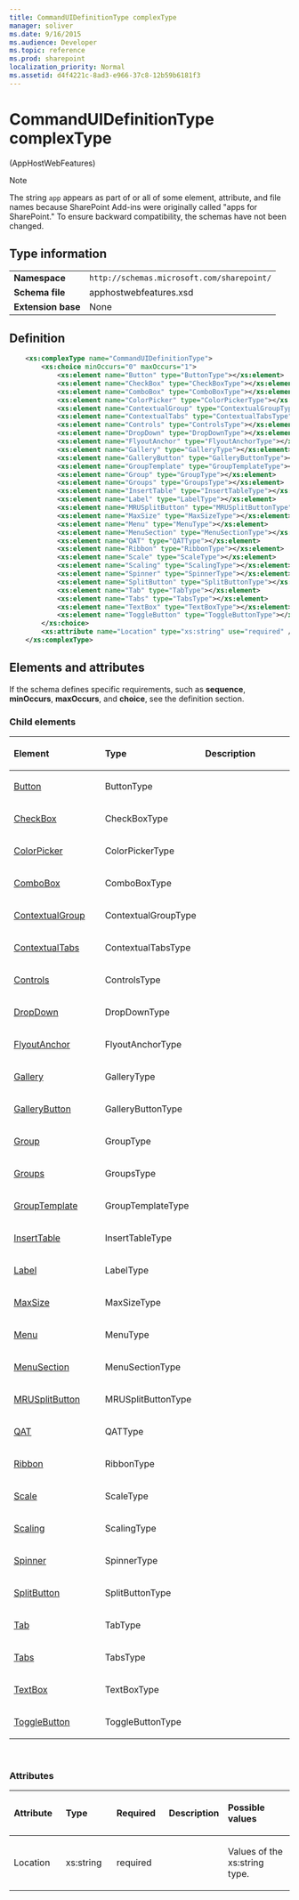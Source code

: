 ```yaml
---
title: CommandUIDefinitionType complexType
manager: soliver
ms.date: 9/16/2015
ms.audience: Developer
ms.topic: reference
ms.prod: sharepoint
localization_priority: Normal
ms.assetid: d4f4221c-8ad3-e966-37c8-12b59b6181f3
---
```


# CommandUIDefinitionType complexType 

(AppHostWebFeatures)

> [!NOTE] 
> The string `app` appears as part of or all of some element, attribute, and file names because SharePoint Add-ins were originally called "apps for SharePoint." To ensure backward compatibility, the schemas have not been changed.

## Type information

|   |   |
|---|---|
| **Namespace**  | `http://schemas.microsoft.com/sharepoint/` |
| **Schema file**  | apphostwebfeatures.xsd |
| **Extension base**  | None |

## Definition

```XML
    <xs:complexType name="CommandUIDefinitionType">
        <xs:choice minOccurs="0" maxOccurs="1">
            <xs:element name="Button" type="ButtonType"></xs:element>
            <xs:element name="CheckBox" type="CheckBoxType"></xs:element>
            <xs:element name="ComboBox" type="ComboBoxType"></xs:element>
            <xs:element name="ColorPicker" type="ColorPickerType"></xs:element>
            <xs:element name="ContextualGroup" type="ContextualGroupType"></xs:element>
            <xs:element name="ContextualTabs" type="ContextualTabsType"></xs:element>
            <xs:element name="Controls" type="ControlsType"></xs:element>
            <xs:element name="DropDown" type="DropDownType"></xs:element>
            <xs:element name="FlyoutAnchor" type="FlyoutAnchorType"></xs:element>
            <xs:element name="Gallery" type="GalleryType"></xs:element>
            <xs:element name="GalleryButton" type="GalleryButtonType"></xs:element>
            <xs:element name="GroupTemplate" type="GroupTemplateType"></xs:element>
            <xs:element name="Group" type="GroupType"></xs:element>
            <xs:element name="Groups" type="GroupsType"></xs:element>
            <xs:element name="InsertTable" type="InsertTableType"></xs:element>
            <xs:element name="Label" type="LabelType"></xs:element>
            <xs:element name="MRUSplitButton" type="MRUSplitButtonType"></xs:element>
            <xs:element name="MaxSize" type="MaxSizeType"></xs:element>
            <xs:element name="Menu" type="MenuType"></xs:element>
            <xs:element name="MenuSection" type="MenuSectionType"></xs:element>
            <xs:element name="QAT" type="QATType"></xs:element>
            <xs:element name="Ribbon" type="RibbonType"></xs:element>
            <xs:element name="Scale" type="ScaleType"></xs:element>
            <xs:element name="Scaling" type="ScalingType"></xs:element>
            <xs:element name="Spinner" type="SpinnerType"></xs:element>
            <xs:element name="SplitButton" type="SplitButtonType"></xs:element>
            <xs:element name="Tab" type="TabType"></xs:element>
            <xs:element name="Tabs" type="TabsType"></xs:element>
            <xs:element name="TextBox" type="TextBoxType"></xs:element>
            <xs:element name="ToggleButton" type="ToggleButtonType"></xs:element>
        </xs:choice>
        <xs:attribute name="Location" type="xs:string" use="required" />
    </xs:complexType>
```

## Elements and attributes

If the schema defines specific requirements, such as **sequence**, **minOccurs**, **maxOccurs**, and **choice**, see the definition section.

### Child elements

<table>
<colgroup>
<col width="33%" />
<col width="33%" />
<col width="33%" />
</colgroup>
<thead>
<tr class="header">
<th align="left"><p>Element</p></th>
<th align="left"><p>Type</p></th>
<th align="left"><p>Description</p></th>
</tr>
</thead>
<tbody>
<tr class="odd">
<td align="left"><p><a href="button-element-commanduidefinitiontype-complextypeapphostwebfeatures.md">Button</a></p></td>
<td align="left"><p>ButtonType</p></td>
<td align="left"><p></p></td>
</tr>
<tr class="even">
<td align="left"><p><a href="checkbox-element-commanduidefinitiontype-complextypeapphostwebfeatures.md">CheckBox</a></p></td>
<td align="left"><p>CheckBoxType</p></td>
<td align="left"><p></p></td>
</tr>
<tr class="odd">
<td align="left"><p><a href="colorpicker-element-commanduidefinitiontype-complextypeapphostwebfeatures.md">ColorPicker</a></p></td>
<td align="left"><p>ColorPickerType</p></td>
<td align="left"><p></p></td>
</tr>
<tr class="even">
<td align="left"><p><a href="combobox-element-commanduidefinitiontype-complextypeapphostwebfeatures.md">ComboBox</a></p></td>
<td align="left"><p>ComboBoxType</p></td>
<td align="left"><p></p></td>
</tr>
<tr class="odd">
<td align="left"><p><a href="contextualgroup-element-commanduidefinitiontype-complextypeapphostwebfeatures.md">ContextualGroup</a></p></td>
<td align="left"><p>ContextualGroupType</p></td>
<td align="left"><p></p></td>
</tr>
<tr class="even">
<td align="left"><p><a href="contextualtabs-element-commanduidefinitiontype-complextypeapphostwebfeatures.md">ContextualTabs</a></p></td>
<td align="left"><p>ContextualTabsType</p></td>
<td align="left"><p></p></td>
</tr>
<tr class="odd">
<td align="left"><p><a href="controls-element-commanduidefinitiontype-complextypeapphostwebfeatures.md">Controls</a></p></td>
<td align="left"><p>ControlsType</p></td>
<td align="left"><p></p></td>
</tr>
<tr class="even">
<td align="left"><p><a href="dropdown-element-commanduidefinitiontype-complextypeapphostwebfeatures.md">DropDown</a></p></td>
<td align="left"><p>DropDownType</p></td>
<td align="left"><p></p></td>
</tr>
<tr class="odd">
<td align="left"><p><a href="flyoutanchor-element-commanduidefinitiontype-complextypeapphostwebfeatures.md">FlyoutAnchor</a></p></td>
<td align="left"><p>FlyoutAnchorType</p></td>
<td align="left"><p></p></td>
</tr>
<tr class="even">
<td align="left"><p><a href="gallery-element-commanduidefinitiontype-complextypeapphostwebfeatures.md">Gallery</a></p></td>
<td align="left"><p>GalleryType</p></td>
<td align="left"><p></p></td>
</tr>
<tr class="odd">
<td align="left"><p><a href="gallerybutton-element-commanduidefinitiontype-complextypeapphostwebfeatures.md">GalleryButton</a></p></td>
<td align="left"><p>GalleryButtonType</p></td>
<td align="left"><p></p></td>
</tr>
<tr class="even">
<td align="left"><p><a href="group-element-commanduidefinitiontype-complextypeapphostwebfeatures.md">Group</a></p></td>
<td align="left"><p>GroupType</p></td>
<td align="left"><p></p></td>
</tr>
<tr class="odd">
<td align="left"><p><a href="groups-element-commanduidefinitiontype-complextypeapphostwebfeatures.md">Groups</a></p></td>
<td align="left"><p>GroupsType</p></td>
<td align="left"><p></p></td>
</tr>
<tr class="even">
<td align="left"><p><a href="grouptemplate-element-commanduidefinitiontype-complextypeapphostwebfeatures.md">GroupTemplate</a></p></td>
<td align="left"><p>GroupTemplateType</p></td>
<td align="left"><p></p></td>
</tr>
<tr class="odd">
<td align="left"><p><a href="inserttable-element-commanduidefinitiontype-complextypeapphostwebfeatures.md">InsertTable</a></p></td>
<td align="left"><p>InsertTableType</p></td>
<td align="left"><p></p></td>
</tr>
<tr class="even">
<td align="left"><p><a href="label-element-commanduidefinitiontype-complextypeapphostwebfeatures.md">Label</a></p></td>
<td align="left"><p>LabelType</p></td>
<td align="left"><p></p></td>
</tr>
<tr class="odd">
<td align="left"><p><a href="maxsize-element-commanduidefinitiontype-complextypeapphostwebfeatures.md">MaxSize</a></p></td>
<td align="left"><p>MaxSizeType</p></td>
<td align="left"><p></p></td>
</tr>
<tr class="even">
<td align="left"><p><a href="menu-element-commanduidefinitiontype-complextypeapphostwebfeatures.md">Menu</a></p></td>
<td align="left"><p>MenuType</p></td>
<td align="left"><p></p></td>
</tr>
<tr class="odd">
<td align="left"><p><a href="menusection-element-commanduidefinitiontype-complextypeapphostwebfeatures.md">MenuSection</a></p></td>
<td align="left"><p>MenuSectionType</p></td>
<td align="left"><p></p></td>
</tr>
<tr class="even">
<td align="left"><p><a href="mrusplitbutton-element-commanduidefinitiontype-complextypeapphostwebfeatures.md">MRUSplitButton</a></p></td>
<td align="left"><p>MRUSplitButtonType</p></td>
<td align="left"><p></p></td>
</tr>
<tr class="odd">
<td align="left"><p><a href="qat-element-commanduidefinitiontype-complextypeapphostwebfeatures.md">QAT</a></p></td>
<td align="left"><p>QATType</p></td>
<td align="left"><p></p></td>
</tr>
<tr class="even">
<td align="left"><p><a href="ribbon-element-commanduidefinitiontype-complextypeapphostwebfeatures.md">Ribbon</a></p></td>
<td align="left"><p>RibbonType</p></td>
<td align="left"><p></p></td>
</tr>
<tr class="odd">
<td align="left"><p><a href="scale-element-commanduidefinitiontype-complextypeapphostwebfeatures.md">Scale</a></p></td>
<td align="left"><p>ScaleType</p></td>
<td align="left"><p></p></td>
</tr>
<tr class="even">
<td align="left"><p><a href="scaling-element-commanduidefinitiontype-complextypeapphostwebfeatures.md">Scaling</a></p></td>
<td align="left"><p>ScalingType</p></td>
<td align="left"><p></p></td>
</tr>
<tr class="odd">
<td align="left"><p><a href="spinner-element-commanduidefinitiontype-complextypeapphostwebfeatures.md">Spinner</a></p></td>
<td align="left"><p>SpinnerType</p></td>
<td align="left"><p></p></td>
</tr>
<tr class="even">
<td align="left"><p><a href="splitbutton-element-commanduidefinitiontype-complextypeapphostwebfeatures.md">SplitButton</a></p></td>
<td align="left"><p>SplitButtonType</p></td>
<td align="left"><p></p></td>
</tr>
<tr class="odd">
<td align="left"><p><a href="tab-element-commanduidefinitiontype-complextypeapphostwebfeatures.md">Tab</a></p></td>
<td align="left"><p>TabType</p></td>
<td align="left"><p></p></td>
</tr>
<tr class="even">
<td align="left"><p><a href="tabs-element-commanduidefinitiontype-complextypeapphostwebfeatures.md">Tabs</a></p></td>
<td align="left"><p>TabsType</p></td>
<td align="left"><p></p></td>
</tr>
<tr class="odd">
<td align="left"><p><a href="textbox-element-commanduidefinitiontype-complextypeapphostwebfeatures.md">TextBox</a></p></td>
<td align="left"><p>TextBoxType</p></td>
<td align="left"><p></p></td>
</tr>
<tr class="even">
<td align="left"><p><a href="togglebutton-element-commanduidefinitiontype-complextypeapphostwebfeatures.md">ToggleButton</a></p></td>
<td align="left"><p>ToggleButtonType</p></td>
<td align="left"><p></p></td>
</tr>
</tbody>
</table>

<br/>

### Attributes

<table>
<colgroup>
<col width="20%" />
<col width="20%" />
<col width="20%" />
<col width="10%" />
<col width="30%" />
</colgroup>
<thead>
<tr class="header">
<th align="left"><p>Attribute</p></th>
<th align="left"><p>Type</p></th>
<th align="left"><p>Required</p></th>
<th align="left"><p>Description</p></th>
<th align="left"><p>Possible values</p></th>
</tr>
</thead>
<tbody>
<tr class="odd">
<td align="left"><p>Location</p></td>
<td align="left"><p>xs:string</p></td>
<td align="left"><p>required</p></td>
<td align="left"><p></p></td>
<td align="left"><p>Values of the xs:string type.</p></td>
</tr>
</tbody>
</table>

<br/>

<br/>






